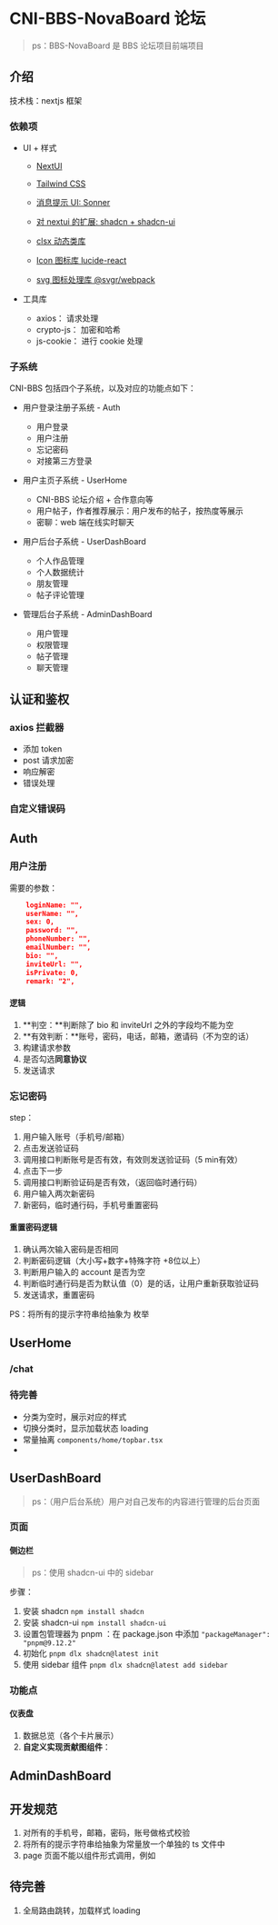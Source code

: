 # CNI-BBS-NovaBoard 论坛

> ps：BBS-NovaBoard 是 BBS 论坛项目前端项目

## 介绍

技术栈：nextjs 框架

### 依赖项

- UI + 样式

  - [NextUI](https://nextui.org/)

  - [Tailwind CSS](https://tailwindcss.com/)

  - [消息提示 UI: Sonner](https://sonner.emilkowal.ski/)

  - [对 nextui 的扩展: shadcn + shadcn-ui](https://ui.shadcn.com/)

  - [clsx 动态类库](https://www.npmjs.com/package/clsx)

  - [Icon 图标库 lucide-react](https://lucide.dev/guide/packages/lucide-react)

  - [svg 图标处理库 @svgr/webpack]()

- 工具库

  - axios： 请求处理
  - crypto-js： 加密和哈希
  - js-cookie： 进行 cookie 处理



### 子系统

CNI-BBS 包括四个子系统，以及对应的功能点如下：

- 用户登录注册子系统 - Auth
  - 用户登录
  - 用户注册
  - 忘记密码
  - 对接第三方登录

- 用户主页子系统 - UserHome
  - CNI-BBS 论坛介绍 + 合作意向等
  - 用户帖子，作者推荐展示：用户发布的帖子，按热度等展示
  - 密聊：web 端在线实时聊天
- 用户后台子系统 - UserDashBoard
  - 个人作品管理
  - 个人数据统计
  - 朋友管理
  - 帖子评论管理
- 管理后台子系统 - AdminDashBoard
  - 用户管理
  - 权限管理
  - 帖子管理
  - 聊天管理



## 认证和鉴权

### axios 拦截器

- 添加 token
- post 请求加密
- 响应解密
- 错误处理



### 自定义错误码







## Auth



### 用户注册

需要的参数：

```json
    loginName: "",
    userName: "",
    sex: 0,
    password: "",
    phoneNumber: "",
    emailNumber: "",
    bio: "",
    inviteUrl: "",
    isPrivate: 0,
    remark: "2",
```

#### 逻辑

1. **判空：**判断除了 bio 和 inviteUrl 之外的字段均不能为空
2. **有效判断：**账号，密码，电话，邮箱，邀请码（不为空的话）
3. 构建请求参数
4. 是否勾选**同意协议**
5. 发送请求





### 忘记密码

step：

1. 用户输入账号（手机号/邮箱）
2. 点击发送验证码
3. 调用接口判断账号是否有效，有效则发送验证码（5 min有效）
4. 点击下一步
5. 调用接口判断验证码是否有效，（返回临时通行码）
6. 用户输入两次新密码
7. 新密码，临时通行码，手机号重置密码



#### 重置密码逻辑

1. 确认两次输入密码是否相同
2. 判断密码逻辑（大小写+数字+特殊字符 +8位以上）
3. 判断用户输入的 account 是否为空
4. 判断临时通行码是否为默认值（0）是的话，让用户重新获取验证码
5. 发送请求，重置密码



PS：将所有的提示字符串给抽象为 枚举





## UserHome







### /chat





### 待完善

- 分类为空时，展示对应的样式
- 切换分类时，显示加载状态 loading
- 常量抽离 `components/home/topbar.tsx`
- 



## UserDashBoard

> ps：（用户后台系统）用户对自己发布的内容进行管理的后台页面

### 页面

#### 侧边栏

> ps：使用 shadcn-ui 中的 sidebar

步骤：

1. 安装 shadcn `npm install shadcn`
2. 安装 shadcn-ui `npm install shadcn-ui`
3. 设置包管理器为 pnpm ：在 package.json 中添加 `"packageManager": "pnpm@9.12.2"`
4. 初始化 `pnpm dlx shadcn@latest init`
5. 使用 sidebar 组件 `pnpm dlx shadcn@latest add sidebar`



### 功能点

#### 仪表盘

1. 数据总览（各个卡片展示）
2. **自定义实现贡献图组件**：<ContributionGraph />









## AdminDashBoard





## 开发规范



1. 对所有的手机号，邮箱，密码，账号做格式校验
2. 将所有的提示字符串给抽象为常量放一个单独的 ts 文件中
3. page 页面不能以组件形式调用，例如<HomePage />



## 待完善



1. 全局路由跳转，加载样式 loading



